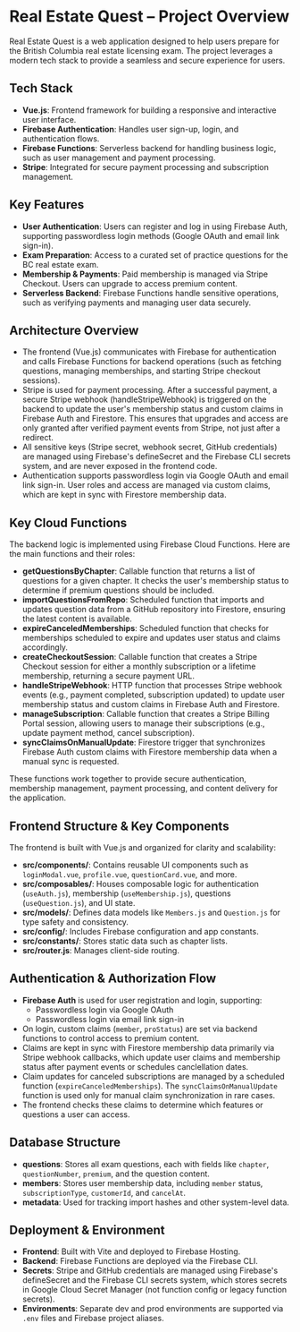 # Real Estate Quest – Project Overview

Real Estate Quest is a web application designed to help users prepare for the British Columbia real estate licensing exam. The project leverages a modern tech stack to provide a seamless and secure experience for users.

## Tech Stack
- **Vue.js**: Frontend framework for building a responsive and interactive user interface.
- **Firebase Authentication**: Handles user sign-up, login, and authentication flows.
- **Firebase Functions**: Serverless backend for handling business logic, such as user management and payment processing.
- **Stripe**: Integrated for secure payment processing and subscription management.

## Key Features
- **User Authentication**: Users can register and log in using Firebase Auth, supporting passwordless login methods (Google OAuth and email link sign-in).
- **Exam Preparation**: Access to a curated set of practice questions for the BC real estate exam.
- **Membership & Payments**: Paid membership is managed via Stripe Checkout. Users can upgrade to access premium content.
- **Serverless Backend**: Firebase Functions handle sensitive operations, such as verifying payments and managing user data securely.

## Architecture Overview
- The frontend (Vue.js) communicates with Firebase for authentication and calls Firebase Functions for backend operations (such as fetching questions, managing memberships, and starting Stripe checkout sessions).
- Stripe is used for payment processing. After a successful payment, a secure Stripe webhook (handleStripeWebhook) is triggered on the backend to update the user's membership status and custom claims in Firebase Auth and Firestore. This ensures that upgrades and access are only granted after verified payment events from Stripe, not just after a redirect.
- All sensitive keys (Stripe secret, webhook secret, GitHub credentials) are managed using Firebase's defineSecret and the Firebase CLI secrets system, and are never exposed in the frontend code.
- Authentication supports passwordless login via Google OAuth and email link sign-in. User roles and access are managed via custom claims, which are kept in sync with Firestore membership data.

## Key Cloud Functions

The backend logic is implemented using Firebase Cloud Functions. Here are the main functions and their roles:

- **getQuestionsByChapter**: Callable function that returns a list of questions for a given chapter. It checks the user's membership status to determine if premium questions should be included.
- **importQuestionsFromRepo**: Scheduled function that imports and updates question data from a GitHub repository into Firestore, ensuring the latest content is available.
- **expireCanceledMemberships**: Scheduled function that checks for memberships scheduled to expire and updates user status and claims accordingly.
- **createCheckoutSession**: Callable function that creates a Stripe Checkout session for either a monthly subscription or a lifetime membership, returning a secure payment URL.
- **handleStripeWebhook**: HTTP function that processes Stripe webhook events (e.g., payment completed, subscription updated) to update user membership status and custom claims in Firebase Auth and Firestore.
- **manageSubscription**: Callable function that creates a Stripe Billing Portal session, allowing users to manage their subscriptions (e.g., update payment method, cancel subscription).
- **syncClaimsOnManualUpdate**: Firestore trigger that synchronizes Firebase Auth custom claims with Firestore membership data when a manual sync is requested.

These functions work together to provide secure authentication, membership management, payment processing, and content delivery for the application.

## Frontend Structure & Key Components

The frontend is built with Vue.js and organized for clarity and scalability:

- **src/components/**: Contains reusable UI components such as `loginModal.vue`, `profile.vue`, `questionCard.vue`, and more.
- **src/composables/**: Houses composable logic for authentication (`useAuth.js`), membership (`useMembership.js`), questions (`useQuestion.js`), and UI state.
- **src/models/**: Defines data models like `Members.js` and `Question.js` for type safety and consistency.
- **src/config/**: Includes Firebase configuration and app constants.
- **src/constants/**: Stores static data such as chapter lists.
- **src/router.js**: Manages client-side routing.

## Authentication & Authorization Flow

- **Firebase Auth** is used for user registration and login, supporting:
  - Passwordless login via Google OAuth
  - Passwordless login via email link sign-in
- On login, custom claims (`member`, `proStatus`) are set via backend functions to control access to premium content.
- Claims are kept in sync with Firestore membership data primarily via Stripe webhook callbacks, which update user claims and membership status after payment events or schedules canclellation dates.
- Claim updates for canceled subscriptions are managed by a scheduled function (`expireCanceledMemberships`). The `syncClaimsOnManualUpdate` function is used only for manual claim synchronization in rare cases.
- The frontend checks these claims to determine which features or questions a user can access.

## Database Structure

- **questions**: Stores all exam questions, each with fields like `chapter`, `questionNumber`, `premium`, and the question content.
- **members**: Stores user membership data, including `member` status, `subscriptionType`, `customerId`, and `cancelAt`.
- **metadata**: Used for tracking import hashes and other system-level data.

## Deployment & Environment

- **Frontend**: Built with Vite and deployed to Firebase Hosting.
- **Backend**: Firebase Functions are deployed via the Firebase CLI.
- **Secrets**: Stripe and GitHub credentials are managed using Firebase's defineSecret and the Firebase CLI secrets system, which stores secrets in Google Cloud Secret Manager (not function config or legacy function secrets).
- **Environments**: Separate dev and prod environments are supported via `.env` files and Firebase project aliases.